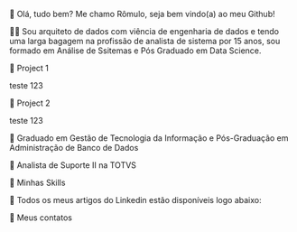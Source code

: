 
 👋 Olá, tudo bem? Me chamo Rômulo, seja bem vindo(a) ao meu Github!
 
🧑‍💻 Sou arquiteto de dados com viência de engenharia de dados e tendo uma larga bagagem na profissão de analista de sistema por 15 anos, sou formado em Análise de Ssitemas e Pós Graduado em Data Science.

🔭 Project 1

teste 123

🔭 Project 2

teste 123

📖 Graduado em Gestão de Tecnologia da Informação e Pós-Graduação em Administração de Banco de Dados

💼 Analista de Suporte II na TOTVS

🎯 Minhas Skills

     

🌱 Todos os meus artigos do Linkedin estão disponíveis logo abaixo:


📧 Meus contatos


  
